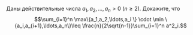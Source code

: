 Даны действительные числа $a_1,a_2,\ldots,a_n > 0$ $(n\geq 2)$. Докажите, что $$\sum_{i=1}^n \max\{a_1,a_2,\ldots,a_i \} \cdot \min \{a_i,a_{i+1},\ldots,a_n\}\leq \frac{n}{2\sqrt{n-1}}\sum_{i=1}^n a^2_i.$$